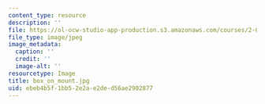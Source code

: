 ```yaml
---
content_type: resource
description: ''
file: https://ol-ocw-studio-app-production.s3.amazonaws.com/courses/2-007-design-and-manufacturing-i-spring-2009/ebeb4b5f1bb52e2ae2ded56ae2902877_box_on_mount.jpg
file_type: image/jpeg
image_metadata:
  caption: ''
  credit: ''
  image-alt: ''
resourcetype: Image
title: box_on_mount.jpg
uid: ebeb4b5f-1bb5-2e2a-e2de-d56ae2902877
---
```

